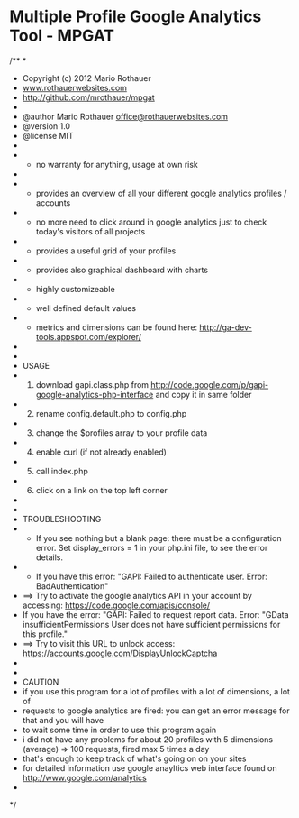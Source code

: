 Multiple Profile Google Analytics Tool - MPGAT
==============================================

/**
 * 
 * Copyright (c) 2012 Mario Rothauer
 * www.rothauerwebsites.com
 * http://github.com/mrothauer/mpgat
 *
 * @author Mario Rothauer <office@rothauerwebsites.com>
 * @version 1.0
 * @license MIT
 * 
 * - no warranty for anything, usage at own risk
 * 
 * - provides an overview of all your different google analytics profiles / accounts
 * - no more need to click around in google analytics just to check today's visitors of all projects
 * - provides a useful grid of your profiles
 * - provides also graphical dashboard with charts
 * - highly customizeable
 * - well defined default values  
 * - metrics and dimensions can be found here: http://ga-dev-tools.appspot.com/explorer/
 * 
 *
 * USAGE
 * 1) download gapi.class.php from http://code.google.com/p/gapi-google-analytics-php-interface and copy it in same folder
 * 2) rename config.default.php to config.php
 * 3) change the $profiles array to your profile data
 * 4) enable curl (if not already enabled) 
 * 5) call index.php 
 * 6) click on a link on the top left corner
 * 
 *
 * TROUBLESHOOTING
 * - If you see nothing but a blank page: there must be a configuration error. Set display_errors = 1 in your php.ini file, to see the error details.
 * - If you have this error: "GAPI: Failed to authenticate user. Error: BadAuthentication"
 * ==> Try to activate the google analytics API in your account by accessing: https://code.google.com/apis/console/
 * If you have the error: "GAPI: Failed to request report data. Error: "GData insufficientPermissions User does not have sufficient permissions for this profile."
 * ==> Try to visit this URL to unlock access: https://accounts.google.com/DisplayUnlockCaptcha
 * 
 *
 * CAUTION
 * if you use this program for a lot of profiles with a lot of dimensions, a lot of
 * requests to google analytics are fired: you can get an error message for that and you will have
 * to wait some time in order to use this program again
 * i did not have any problems for about 20 profiles with 5 dimensions (average) => 100 requests, fired max 5 times a day
 * that's enough to keep track of what's going on on your sites
 * for detailed information use google anayltics web interface found on http://www.google.com/analytics  
 * 
 */